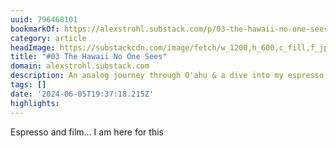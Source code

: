 ```yaml
---
uuid: 796468101
bookmarkOf: https://alexstrohl.substack.com/p/03-the-hawaii-no-one-sees
category: article
headImage: https://substackcdn.com/image/fetch/w_1200,h_600,c_fill,f_jpg,q_auto:good,fl_progressive:steep,g_auto/https%3A%2F%2Fsubstack-post-media.s3.amazonaws.com%2Fpublic%2Fimages%2Fea255993-5166-480c-9206-d555eb94ac36_2500x2000.jpeg
title: "#03 The Hawaii No One Sees"
domain: alexstrohl.substack.com
description: An analog journey through O'ahu & a dive into my espresso renaissance
tags: []
date: '2024-06-05T19:37:18.215Z'
highlights: 
---
```


Espresso and film... I am here for this

